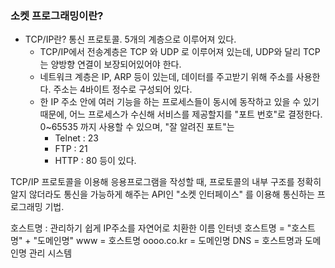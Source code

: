 ### 소켓 프로그래밍이란?
- TCP/IP란?
    통신 프로토콜. 5개의 계층으로 이루어져 있다.
    - TCP/IP에서 전송계층은 TCP 와 UDP 로 이루어져 있는데, UDP와 달리 TCP 는 양방향 연결이 보장되어있어야 한다. 
    - 네트워크 계층은 IP, ARP 등이 있는데, 데이터를 주고받기 위해 주소를 사용한다. 주소는 4바이트 정수로 구성되어 있다.
    - 한 IP 주소 안에 여러 기능을 하는 프로세스들이 동시에 동작하고 있을 수 있기 때문에, 어느 프로세스가 수신해 서비스를 제공할지를 "포트 번호"로 결정한다. 0~65535 까지 사용할 수 있으며, "잘 알려진 포트"는
        - Telnet : 23
        - FTP : 21
        - HTTP : 80
      등이 있다.

TCP/IP 프로토콜을 이용해 응용프로그램을 작성할 때, 프로토콜의 내부 구조를 정확히 알지 않더라도 통신을 가능하게 해주는 API인 "소켓 인터페이스" 를 이용해 통신하는 프로그래밍 기법.

호스트명 : 관리하기 쉽게 IP주소를 자연어로 치환한 이름
인터넷 호스트명 = "호스트명" + "도메인명"
www = 호스트명
oooo.co.kr = 도메인명
DNS = 호스트명과 도메인명 관리 시스템
